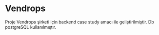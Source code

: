 # Vendrops

Proje Vendrops şirketi için backend case study amacı ile geliştirilmiştir. 
Db postgreSQL kullanılmıştır.
